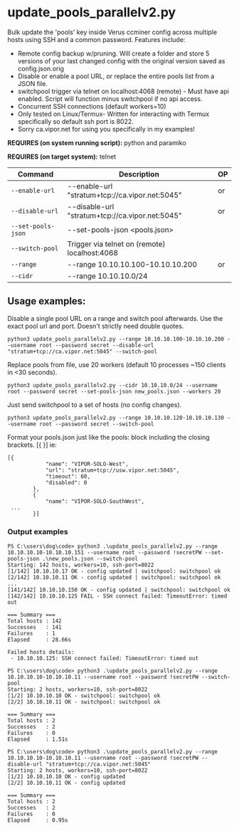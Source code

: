 # update_pools_parallelv2.py
Bulk update the 'pools' key inside Verus ccminer config across multiple hosts using SSH and a common password. Features include:
 - Remote config backup w/pruning. Will create a folder and store 5 versions of your last changed config with the original version saved as config.json.orig
 - Disable or enable a pool URL, or replace the entire pools list from a JSON file.
 - switchpool trigger via telnet on localhost:4068 (remote) - Must have api enabled. Script will function minus switchpool if no api access.
 - Concurrent SSH connections (default workers=10)
 - Only tested on Linux/Termux- Written for interacting with Termux specifically so default ssh port is 8022.
 - Sorry ca.vipor.net for using you specifically in my examples!

**REQUIRES (on system running script):** python and paramiko

**REQUIRES (on target system):** telnet 

| Command | Description | OP |
| --- | --- | --- |
| `--enable-url` | --enable-url "stratum+tcp://ca.vipor.net:5045" | or |
| `--disable-url` | --disable-url "stratum+tcp://ca.vipor.net:5045" | or |
| `--set-pools-json` | --set-pools-json <pools.json> |
| `--switch-pool` | Trigger via telnet on (remote) localhost:4068 |
| `--range` | --range 10.10.10.100-10.10.10.200 | or |
| `--cidr` | --range 10.10.10.0/24 |

## Usage examples:

Disable a single pool URL on a range and switch pool afterwards.
Use the exact pool url and port. Doesn't strictly need double quotes.

`python3 update_pools_parallelv2.py --range 10.10.10.100-10.10.10.200 --username root --password secret --disable-url "stratum+tcp://ca.vipor.net:5045" --switch-pool`

Replace pools from file, use 20 workers (default 10 processes ~150 clients in <30 seconds).

`python3 update_pools_parallelv2.py --cidr 10.10.10.0/24 --username root --password secret --set-pools-json new_pools.json --workers 20`

Just send switchpool to a set of hosts (no config changes).

`python3 update_pools_parallelv2.py --range 10.10.10.120-10.10.10.130 --username root --password secret --switch-pool`

Format your pools.json just like the pools: block including the closing brackets. [{ }] ie:
````
[{
            "name": "VIPOR-SOLO-West",
            "url": "stratum+tcp://usw.vipor.net:5045",
            "timeout": 60,
            "disabled": 0
        },
        {
            "name": "VIPOR-SOLO-SouthWest",
 ...
        }]
````

### Output examples

```
PS C:\users\dog\code> python3 .\update_pools_parallelv2.py --range 10.10.10.10-10.10.10.151 --username root --password !secretPW --set-pools-json .\new_pools.json --switch-pool
Starting: 142 hosts, workers=10, ssh-port=8022
[1/142] 10.10.10.17 OK - config updated | switchpool: switchpool ok
[2/142] 10.10.10.11 OK - config updated | switchpool: switchpool ok
...
[141/142] 10.10.10.150 OK - config updated | switchpool: switchpool ok
[142/142] 10.10.10.125 FAIL - SSH connect failed: TimeoutError: timed out

=== Summary ===
Total hosts : 142
Successes   : 141
Failures    : 1
Elapsed     : 28.66s

Failed hosts details:
 - 10.10.10.125: SSH connect failed: TimeoutError: timed out
```

```
PS C:\users\dog\code> python3 .\update_pools_parallelv2.py --range 10.10.10.10-10.10.10.11 --username root --password !secretPW --switch-pool
Starting: 2 hosts, workers=10, ssh-port=8022
[1/2] 10.10.10.10 OK - switchpool: switchpool ok
[2/2] 10.10.10.11 OK - switchpool: switchpool ok

=== Summary ===
Total hosts : 2
Successes   : 2
Failures    : 0
Elapsed     : 1.51s
```

```
PS C:\users\dog\code> python3 .\update_pools_parallelv2.py --range 10.10.10.10-10.10.10.11 --username root --password !secretPW --disable-url "stratum+tcp://ca.vipor.net:5045"
Starting: 2 hosts, workers=10, ssh-port=8022
[1/2] 10.10.10.10 OK - config updated
[2/2] 10.10.10.11 OK - config updated

=== Summary ===
Total hosts : 2
Successes   : 2
Failures    : 0
Elapsed     : 0.95s
```
